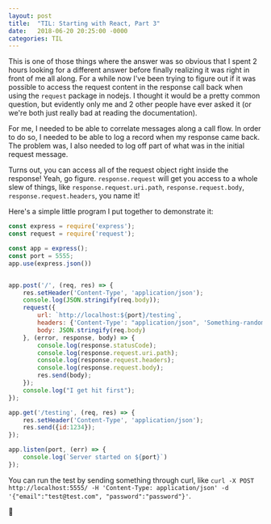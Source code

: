 ```yaml
---
layout: post
title:  "TIL: Starting with React, Part 3"
date:   2018-06-20 20:25:00 -0000
categories: TIL
---
```

This is one of those things where the answer was so obvious that I spent 2 hours looking for a different answer before finally realizing it was right in front of me all along. For a while now I've been trying to figure out if it was possible to access the request content in the response call back when using the `request` package in nodejs. I thought it would be a pretty common question, but evidently only me and 2 other people have ever asked it (or we're both just really bad at reading the documentation).

For me, I needed to be able to correlate messages along a call flow. In order to do so, I needed to be able to log a record when my response came back. The problem was, I also needed to log off part of what was in the initial request message.

Turns out, you can access all of the request object right inside the response! Yeah, go figure. `response.request` will get you access to a whole slew of things, like `response.request.uri.path`, `response.request.body`, `response.request.headers`, you name it!

Here's a simple little program I put together to demonstrate it:

```js
const express = require('express');
const request = require('request');

const app = express();
const port = 5555;
app.use(express.json())


app.post('/', (req, res) => {
    res.setHeader('Content-Type', 'application/json');
    console.log(JSON.stringify(req.body));
    request({
        url: `http://localhost:${port}/testing`,
        headers: {'Content-Type': "application/json", 'Something-random': '123'},
        body: JSON.stringify(req.body)
    }, (error, response, body) => {
        console.log(response.statusCode);
        console.log(response.request.uri.path);
        console.log(response.request.headers);
        console.log(response.request.body);
        res.send(body);
    });
    console.log("I get hit first");
});

app.get('/testing', (req, res) => {
    res.setHeader('Content-Type', 'application/json');
    res.send({id:1234});
});

app.listen(port, (err) => {
    console.log(`Server started on ${port}`)
});
```

You can run the test by sending something through curl, like `curl -X POST http://localhost:5555/ -H 'Content-Type: application/json' -d '{"email":"test@test.com", "password":"password"}'`.

💚